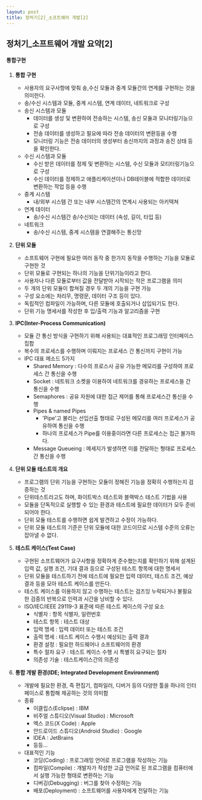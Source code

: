 ```yaml
---
layout: post
title: 정처기[2]_소프트웨어 개발[2]
---
```


## 정처기_소프트웨어 개발 요약[2]

#### 통합구현


1. __통합 구현__
    - 사용자의 요구사항에 맞춰 송,수신 모듈과 중계 모듈간의 연계를 구현하는 것을 의미한다.
    - 송/수신 시스템과 모듈, 중계 시스템, 연계 데이터, 네트워크로 구성
    - 송신 시스템과 모듈
        - 데이터를 생성 및 변환하여 전송하는 시스템, 송신 모듈과 모니터링기능으로 구성
        - 전송 데이터를 생성하고 필요에 따라 전송 데이터의 변환등을 수행
        - 모니터링 기능은 전송 데이터의 생성부터 송신까지의 과정과 송진 상태 등을 확인한다.
    - 수신 시스템과 모듈
        - 수신 받은 데이터를 정제 및 변환하는 시스템, 수신 모듈과 모티터링기능으로 구성
        - 수신 데이터를 정제하고 애플리케이션이나 DB테이블에 적합한 데이터로 변환하는 작업 등을 수행
    - 중계 시스템
        - 내/외부 시스템 간 또는 내부 시스템간의 연계시 사용되는 아키텍쳐
    - 연계 데이터
        - 송/수신 시스템간 송/수신되는 데이터 (속성, 길이, 타입 등) 
    - 네트워크
        - 송/수신 시스템, 중계 시스템을 연결해주는 통신망 

2. __단위 모듈__
    - 소프트웨어 구현에 필요한 여러 동작 중 한가지 동작을 수행하는 기능을 모듈로 구현한 것
    - 단위 모듈로 구현되는 하나의 기능을 단위기능이라고 한다.
    - 사용자나 다른 모듈로부터 값을 전달받아 시작되는 작은 프로그램을 의미
    - 두 개의 단위 모듈이 합쳐질 경우 두 개의 기능을 구현 가능
    - 구성 요소에는 처리무, 명령문, 데이터 구조 등이 있다.
    - 독립적인 컴파일이 가능하며, 다른 모듈에 호출되거나 삽입되기도 한다.
    - 단위 기능 명세서를 작성한 후 입/출력 기능과 알고리즘을 구현

3. __IPC(Inter-Process Communication)__
    - 모듈 간 통신 방식을 구현하기 위해 사용되는 대표적인 프로그래밍 인터페이스 집합
    - 복수의 프로세스를 수행하며 이뤄지는 프로세스 간 통신까지 구현이 가능
    - IPC 대표 메소드 5가지
        - Shared Memory : 다수의 프로스사 공유 가능한 메모리를 구성하여 프로세스 간 통신을 수행
        - Socket : 네트워크 소켓을 이용하여 네트워크를 경유하는 프로세스들 간 통신을 수행
        - Semaphores : 공유 자원에 대한 접근 제어를 통해 프로세스간 통신을 수행
        -  Pipes & named Pipes 
            - 'Pipe'고 불리는 선입선출 형태로 구성된 메모리를 여러 프로세스가 공유하여 통신을 수행
            - 하나의 프로세스가 Pipe를 이용중이라면 다른 프로세스는 접근 불가하다.
        -  Message Queueing : 메세지가 발생하면 이를 전달하는 형태로 프로세스 간 통신을 수행

4. __단위 모듈 테스트의 개요__
    - 프로그램의 단위 기능을 구현하는 모듈이 정해진 기능을 정확히 수행하는지 검증하는 것
    - 단위테스트라고도 하며, 화이트박스 테스트와 블랙박스 테스트 기법을 사용
    - 모듈을 단독적으로 실행할 수 있는 환경과 테스트에 필요한 데이터가 모두 준비되어야 한다.
    - 단위 모듈 테스트를 수행하면 쉽게 발견하고 수정이 가능하다.
    - 단위 모듈 테스트의 기준은 단위 모듈에 대한 코드이므로 시스템 수준의 오류는 잡아낼 수 없다.


5. __테스트 케이스(Test Case)__
    - 구현된 소프트웨어가 요구사항을 정확하게 준수했는지를 확인하기 위해 설계된 입력 값, 실행 조건, 기대 결과 등으로 구성된 테스트 항목에 대한 명세서
    - 단위 모듈을 테스트하기 전에 테스트에 필요한 입력 데이터, 테스트 조건, 예상 결과 등을 모아 테스트 케이스를 만든다.
    - 테스트 케이스를 이용하지 않고 수행하는 테스트는 검즈잉 누락되거나 불필요한 검증의 반복으로 인력과 시간을 낭비할 수 있다.
    - ISO/IEC/IEEE 29119-3 표준에 따른 테스트 케이스의 구성 요소
        - 식별자 : 항목 식별자, 일련번호
        - 테스트 항목 : 테스트 대상
        - 입력 명세 : 입력 데이터 또는 테스트 조건
        - 출력 명세 : 테스트 케이스 수행시 예상되는 출력 결과
        - 환경 설정 : 필요한 하드웨어나 소프트웨어의 환경
        - 특수 절차 요구 : 테스트 케이스 수행 시 특별히 요구되는 절차
        - 의존성 기술 : 테스트케이스간의 의존성



6. __통합 개발 환경(IDE; Integrated Development Environment)__
    - 개발에 필요한 환경, 즉 편집기, 컴파일러, 디버거 등의 다양한 툴을 하나의 인터페이스로 통합해 제공하는 것의 의미함
    - 종류
        - 이클립스(Eclipse) : IBM
        - 비주얼 스튜디오(Visual Studio) : Microsoft
        - 엑스 코드(X Code) : Apple
        - 안드로이드 스튜디오(Android Studio) : Google
        - IDEA : JetBrains
        - 등등...
    - 대표적인 기능
        - 코딩(Coding) : 프로그래밍 언어로 프로그램을 작성하는 기능
        - 컴파일(Compile) : 개발자가 작성한 고급 언어로 된 프로그램을 컴퓨터에서 실행 가능한 형태로 변환하는 기능
        - 디버깅(Debugging) : 버그를 찾아 수정하는 기능
        - 배포(Deployment) : 소프트웨어를 사용자에게 전달하는 기능





























